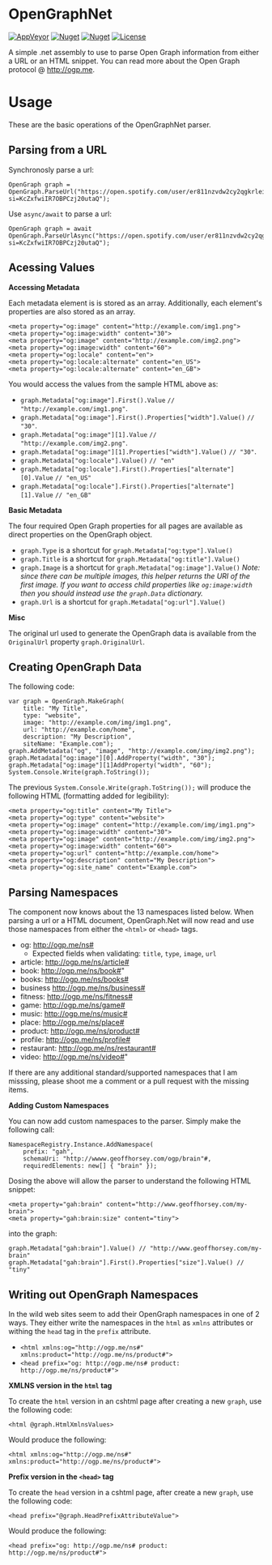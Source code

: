 OpenGraphNet
=============
[![AppVeyor](https://img.shields.io/appveyor/ci/GeoffHorsey/opengraph-net.svg)](https://ci.appveyor.com/project/GeoffHorsey/opengraph-net)
[![Nuget](https://img.shields.io/nuget/v/OpenGraph-Net.svg)](http://www.nuget.org/packages/OpenGraph-Net/)
[![Nuget](https://img.shields.io/nuget/dt/OpenGraph-Net.svg)](http://www.nuget.org/packages/OpenGraph-Net/)
[![License](https://img.shields.io/badge/license-MIT-orange.svg)](https://raw.githubusercontent.com/ghorsey/OpenGraph-Net/master/LICENSE)

A simple .net assembly to use to parse Open Graph information from either a URL or an HTML snippet. You can read more about the
Open Graph protocol @ http://ogp.me.

Usage
=====
These are the basic operations of the OpenGraphNet parser.

Parsing from a URL
------------------
Synchronosly parse a url:

    OpenGraph graph = OpenGraph.ParseUrl("https://open.spotify.com/user/er811nzvdw2cy2qgkrlei9sqe/playlist/2lzTTRqhYS6AkHPIvdX9u3?si=KcZxfwiIR7OBPCzj20utaQ");

Use `async/await` to parse a url:

    OpenGraph graph = await OpenGraph.ParseUrlAsync("https://open.spotify.com/user/er811nzvdw2cy2qgkrlei9sqe/playlist/2lzTTRqhYS6AkHPIvdX9u3?si=KcZxfwiIR7OBPCzj20utaQ");

Acessing Values
---------------
**Accessing Metadata**

Each metadata element is is stored as an array. Additionally, each element's properties are also stored as an array.

    <meta property="og:image" content="http://example.com/img1.png">
    <meta property="og:image:width" content="30">
    <meta property="og:image" content="http://example.com/img2.png">
    <meta property="og:image:width" content="60">
    <meta property="og:locale" content="en">
	<meta property="og:locale:alternate" content="en_US">
    <meta property="og:locale:alternate" content="en_GB">
    
You would access the values from the sample HTML above as:

* `graph.Metadata["og:image"].First().Value`  `// "http://example.com/img1.png"`.
* `graph.Metadata["og:image"].First().Properties["width"].Value()` `// "30"`.
* `graph.Metadata["og:image"][1].Value` `// "http://example.com/img2.png"`.
* `graph.Metadata["og:image"][1].Properties["width"].Value()` `// "30"`.
* `graph.Metadata["og:locale"].Value()` `// "en"`
* `graph.Metadata["og:locale"].First().Properties["alternate"][0].Value` `// "en_US"`
* `graph.Metadata["og:locale"].First().Properties["alternate"][1].Value` `// "en_GB"`

**Basic Metadata**

The four required Open Graph properties for all pages are available as direct properties on the OpenGraph object.

* `graph.Type` is a shortcut for `graph.Metadata["og:type"].Value()`
* `graph.Title` is a shortcut for `graph.Metadata["og:title"].Value()`
* `graph.Image` is a shortcut for `graph.Metadata["og:image"].Value()` *Note: since there can be multiple images, this helper returns the URI of the first image.  If you want to access child properties like `og:image:width` then you should instead use the `graph.Data` dictionary.*
* `graph.Url` is a shortcut for `graph.Metadata["og:url"].Value()`

**Misc** 

The original url used to generate the OpenGraph data is available from the `OriginalUrl` property
`graph.OriginalUrl`.

Creating OpenGraph Data
-----------------------
The following code:

    var graph = OpenGraph.MakeGraph(
        title: "My Title", 
        type: "website", 
        image: "http://example.com/img/img1.png", 
        url: "http://example.com/home", 
        description: "My Description", 
        siteName: "Example.com");
    graph.AddMetadata("og", "image", "http://example.com/img/img2.png");
	graph.Metadata["og:image"][0].AddProperty("width", "30");
	graph.Metadata["og:image"][1]AddProperty("width", "60");
    System.Console.Write(graph.ToString());

The previous `System.Console.Write(graph.ToString());` will produce the following HTML (formatting added for legibility):

    <meta property="og:title" content="My Title">
    <meta property="og:type" content="website">
    <meta property="og:image" content="http://example.com/img/img1.png">
    <meta property="og:image:width" content="30">
    <meta property="og:image" content="http://example.com/img/img2.png">
    <meta property="og:image:width" content="60">
    <meta property="og:url" content="http://example.com/home">
    <meta property="og:description" content="My Description">
    <meta property="og:site_name" content="Example.com">

Parsing Namespaces
------------------
The component now knows about the 13 namespaces listed below.  When parsing a url or a HTML
document, OpenGraph.Net will now read and use those namespaces from either the `<html>` or
`<head>` tags.

* og: http://ogp.me/ns#
  *  Expected fields when validating: `title`, `type`, `image`, `url`
* article: http://ogp.me/ns/article#
* book: http://ogp.me/ns/book#"
* books: http://ogp.me/ns/books#
* business http://ogp.me/ns/business#
* fitness: http://ogp.me/ns/fitness#
* game: http://ogp.me/ns/game#
* music: http://ogp.me/ns/music#
* place: http://ogp.me/ns/place#
* product: http://ogp.me/ns/product#
* profile: http://ogp.me/ns/profile#
* restaurant: http://ogp.me/ns/restaurant#
* video: http://ogp.me/ns/video#"

If there are any additional standard/supported namespaces that I am misssing, please shoot me
a comment or a pull request with the missing items.

**Adding Custom Namespaces**

You can now add custom namespaces to the parser.  Simply make the following call:

    NamespaceRegistry.Instance.AddNamespace(
        prefix: "gah",
        schemaUri: "http://wwww.geoffhorsey.com/ogp/brain"#,
        requiredElements: new[] { "brain" });

Dosing the above will allow the parser to understand the following HTML snippet:

    <meta property="gah:brain" content="http://www.geoffhorsey.com/my-brain">
    <meta property="gah:brain:size" content="tiny">

into the graph:

    graph.Metadata["gah:brain"].Value() // "http://www.geoffhorsey.com/my-brain"
    graph.Metadata["gah:brain"].First().Properties["size"].Value() // "tiny"


 

Writing out OpenGraph Namespaces
--------------------------------
In the wild web sites seem to add their OpenGraph namespaces in one of 2 ways.  They either
write the namespaces in the `html` as `xmlns` attributes or withing the `head` tag in the `prefix` attribute.

* `<html xmlns:og="http://ogp.me/ns#" xmlns:product="http://ogp.me/ns/product#">`
* `<head prefix="og: http://ogp.me/ns# product: http://ogp.me/ns/product#">`

**XMLNS version in the `html` tag**

To create the `html` version in an cshtml page after creating a new `graph`, use the following code:

    <html @graph.HtmlXmlnsValues>

Would produce the following:

    <html xmlns:og="http://ogp.me/ns#" xmlns:product="http://ogp.me/ns/product#">

**Prefix version in the `<head>` tag**

To create the `head` version in a cshtml page, after create a new `graph`, use the following code:

    <head prefix="@graph.HeadPrefixAttributeValue">

Would produce the following:

    <head prefix="og: http://ogp.me/ns# product: http://ogp.me/ns/product#">
 